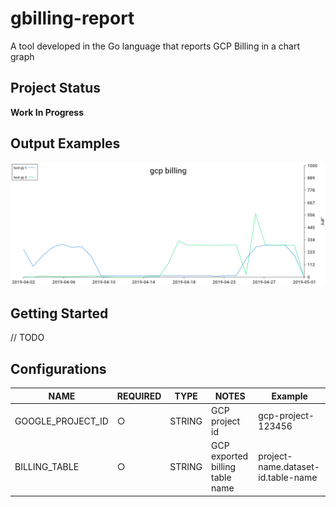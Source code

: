 # gbilling-report
 A tool developed in the Go language that reports GCP Billing in a chart graph

## Project Status

**Work In Progress**

## Output Examples

![example output graph](example_output.png)

## Getting Started

// TODO


## Configurations

| NAME               | REQUIRED | TYPE               | NOTES                          |     Example     |
|--------------------|----------|--------------------|--------------------------------|-----------------|
| GOOGLE_PROJECT_ID      | ○        | STRING             | GCP project id             |  gcp-project-123456 |
| BILLING_TABLE          | ○        | STRING             | GCP exported billing table name        | project-name.dataset-id.table-name |

